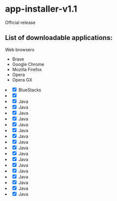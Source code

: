 # app-installer-v1.1
Official release

<h2>List of downloadable applications: </h2>
<p> Web browsers </p>
   <ul>
      <li> Brave </li> 
      <li> Google Chrome </li> 
      <li> Mozilla Firefox </li>
      <li> Opera </li>
      <li> Opera GX </li>
   </ul>
    
    
  <li><input type="checkbox" class="task-list-item-checkbox" checked> BlueStacks </li>
  <li><input type="checkbox" class="task-list-item-checkbox" checked>  </li>
  <li><input type="checkbox" class="task-list-item-checkbox" checked> Java </li>
  <li><input type="checkbox" class="task-list-item-checkbox" checked> Java </li>
  <li><input type="checkbox" class="task-list-item-checkbox" checked> Java </li>
  <li><input type="checkbox" class="task-list-item-checkbox" checked> Java </li>
  <li><input type="checkbox" class="task-list-item-checkbox" checked> Java </li>
  <li><input type="checkbox" class="task-list-item-checkbox" checked> Java </li>
  <li><input type="checkbox" class="task-list-item-checkbox" checked> Java </li>
  <li><input type="checkbox" class="task-list-item-checkbox" checked> Java </li>
  <li><input type="checkbox" class="task-list-item-checkbox" checked> Java </li>
  <li><input type="checkbox" class="task-list-item-checkbox" checked> Java </li>
  <li><input type="checkbox" class="task-list-item-checkbox" checked> Java </li>
  <li><input type="checkbox" class="task-list-item-checkbox" checked> Java </li>
  <li><input type="checkbox" class="task-list-item-checkbox" checked> Java </li>
  <li><input type="checkbox" class="task-list-item-checkbox" checked> Java </li>
  <li><input type="checkbox" class="task-list-item-checkbox" checked> Java </li>
  <li><input type="checkbox" class="task-list-item-checkbox" checked> Java </li>
  <li><input type="checkbox" class="task-list-item-checkbox" checked> Java </li>
